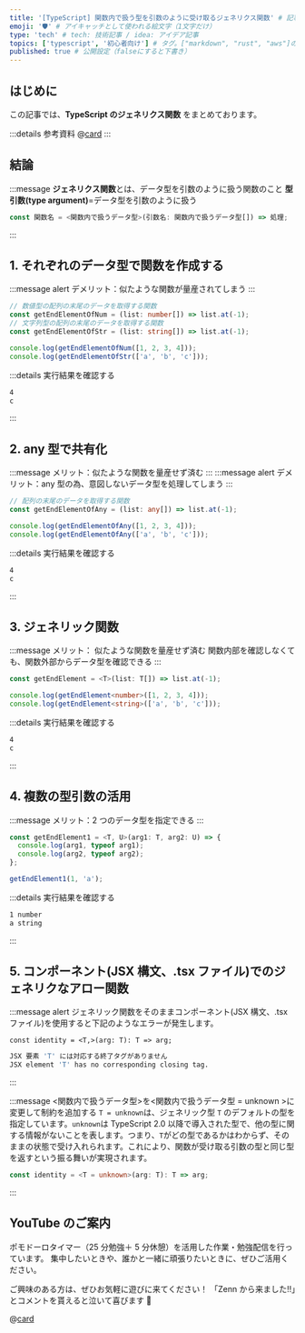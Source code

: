 ```yaml
---
title: '[TypeScript] 関数内で扱う型を引数のように受け取るジェネリクス関数' # 記事のタイトル
emoji: '🛡' # アイキャッチとして使われる絵文字（1文字だけ）
type: 'tech' # tech: 技術記事 / idea: アイデア記事
topics: ['typescript', '初心者向け'] # タグ。["markdown", "rust", "aws"]のように指定する
published: true # 公開設定（falseにすると下書き）
---
```


## はじめに

この記事では、**TypeScript のジェネリクス関数** をまとめております。

:::details 参考資料
@[card](https://www.oreilly.co.jp/books/9784873119045/)
:::

## 結論

:::message
**ジェネリクス関数**とは、データ型を引数のように扱う関数のこと
**型引数(type argument)**=データ型を引数のように扱う

```ts
const 関数名 = <関数内で扱うデータ型>(引数名: 関数内で扱うデータ型[]) => 処理;
```

:::

## 1. それぞれのデータ型で関数を作成する

:::message alert
デメリット：似たような関数が量産されてしまう
:::

```ts
// 数値型の配列の末尾のデータを取得する関数
const getEndElementOfNum = (list: number[]) => list.at(-1);
// 文字列型の配列の末尾のデータを取得する関数
const getEndElementOfStr = (list: string[]) => list.at(-1);

console.log(getEndElementOfNum([1, 2, 3, 4]));
console.log(getEndElementOfStr(['a', 'b', 'c']));
```

:::details 実行結果を確認する

```bash
4
c
```

:::

## 2. any 型で共有化

:::message
メリット：似たような関数を量産せず済む
:::
:::message alert
デメリット：any 型の為、意図しないデータ型を処理してしまう
:::

```ts
// 配列の末尾のデータを取得する関数
const getEndElementOfAny = (list: any[]) => list.at(-1);

console.log(getEndElementOfAny([1, 2, 3, 4]));
console.log(getEndElementOfAny(['a', 'b', 'c']));
```

:::details 実行結果を確認する

```bash
4
c
```

:::

## 3. ジェネリック関数

:::message
メリット：
似たような関数を量産せず済む
関数内部を確認しなくても、関数外部からデータ型を確認できる
:::

```ts
const getEndElement = <T>(list: T[]) => list.at(-1);

console.log(getEndElement<number>([1, 2, 3, 4]));
console.log(getEndElement<string>(['a', 'b', 'c']));
```

:::details 実行結果を確認する

```bash
4
c
```

:::

## 4. 複数の型引数の活用

:::message
メリット：2 つのデータ型を指定できる
:::

```ts
const getEndElement1 = <T, U>(arg1: T, arg2: U) => {
  console.log(arg1, typeof arg1);
  console.log(arg2, typeof arg2);
};

getEndElement1(1, 'a');
```

:::details 実行結果を確認する

```bash
1 number
a string
```

:::

## 5. コンポーネント(JSX 構文、.tsx ファイル)でのジェネリクなアロー関数

:::message alert
ジェネリック関数をそのままコンポーネント(JSX 構文、.tsx ファイル)を使用すると下記のようなエラーが発生します。

```tsx
const identity = <T,>(arg: T): T => arg;
```

```bash
JSX 要素 'T' には対応する終了タグがありません
JSX element 'T' has no corresponding closing tag.
```

:::

:::message
<関数内で扱うデータ型>を<関数内で扱うデータ型 = unknown >に変更して制約を追加する
`T = unknown`は、ジェネリック型 `T` のデフォルトの型を指定しています。`unknown`は TypeScript 2.0 以降で導入された型で、他の型に関する情報がないことを表します。つまり、`T`がどの型であるかはわからず、そのままの状態で受け入れられます。これにより、関数が受け取る引数の型と同じ型を返すという振る舞いが実現されます。

```ts
const identity = <T = unknown>(arg: T): T => arg;
```

:::

## YouTube のご案内

ポモドーロタイマー（25 分勉強＋ 5 分休憩）を活用した作業・勉強配信を行っています。
集中したいときや、誰かと一緒に頑張りたいときに、ぜひご活用ください。

ご興味のある方は、ぜひお気軽に遊びに来てください！
「Zenn から来ました!!」とコメントを貰えると泣いて喜びます 🤣

@[card](https://www.youtube.com/@aew2sbee)
